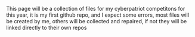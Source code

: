 This page will be a collection of files for my cyberpatriot competitons for this year, it is my first github repo, and I expect some errors, most files will be created by me, others will be collected and repaired, if not they will be linked directly to their own repos
